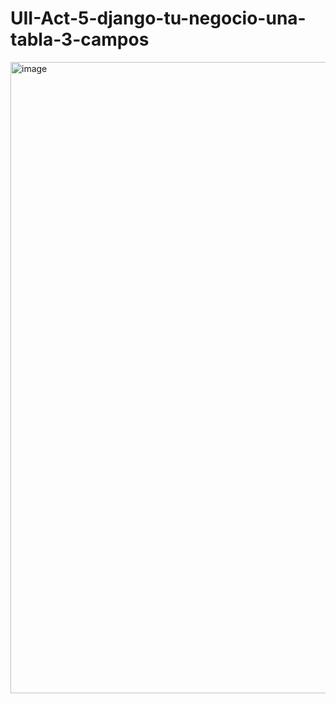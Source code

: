 # UII-Act-5-django-tu-negocio-una-tabla-3-campos
<img width="1920" height="1010" alt="image" src="https://github.com/user-attachments/assets/e93ca1c6-052c-40b1-86ce-c45193464734" />
